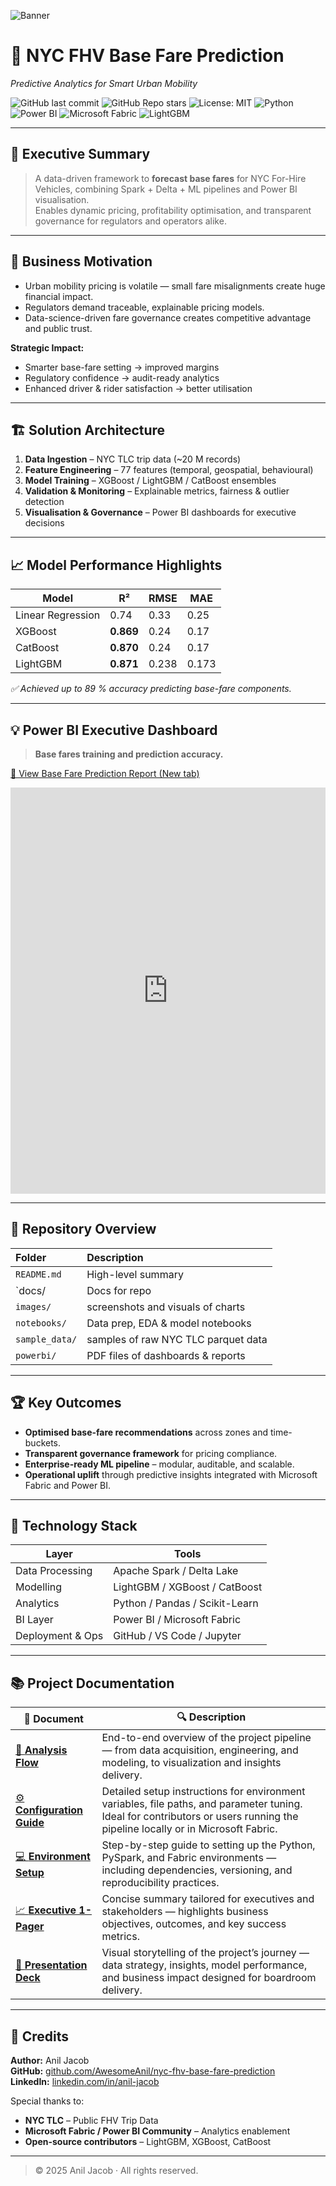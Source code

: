 ![Banner](/predictions.png)

# 🚖 NYC FHV Base Fare Prediction  
*Predictive Analytics for Smart Urban Mobility*

![GitHub last commit](https://img.shields.io/github/last-commit/AwesomeAnil/nyc-fhv-base-fare-prediction)
![GitHub Repo stars](https://img.shields.io/github/stars/AwesomeAnil/nyc-fhv-base-fare-prediction?style=social)
![License: MIT](https://img.shields.io/badge/License-MIT-green.svg)
![Python](https://img.shields.io/badge/Python-3.11-blue.svg)
![Power BI](https://img.shields.io/badge/PowerBI-Dashboard-orange.svg)
![Microsoft Fabric](https://img.shields.io/badge/Microsoft-Fabric-blueviolet.svg)
![LightGBM](https://img.shields.io/badge/Model-LightGBM-yellow.svg)

---

## 🧭 Executive Summary  
> A data-driven framework to **forecast base fares** for NYC For-Hire Vehicles, combining Spark + Delta + ML pipelines and Power BI visualisation.  
> Enables dynamic pricing, profitability optimisation, and transparent governance for regulators and operators alike.

---

## 🎯 Business Motivation  
- Urban mobility pricing is volatile — small fare misalignments create huge financial impact.  
- Regulators demand traceable, explainable pricing models.  
- Data-science-driven fare governance creates competitive advantage and public trust.

**Strategic Impact:**  
- Smarter base-fare setting → improved margins  
- Regulatory confidence → audit-ready analytics  
- Enhanced driver & rider satisfaction → better utilisation  

---

## 🏗️ Solution Architecture  
1. **Data Ingestion** – NYC TLC trip data (~20 M records)  
2. **Feature Engineering** – 77 features (temporal, geospatial, behavioural)  
3. **Model Training** – XGBoost / LightGBM / CatBoost ensembles  
4. **Validation & Monitoring** – Explainable metrics, fairness & outlier detection  
5. **Visualisation & Governance** – Power BI dashboards for executive decisions  

---

## 📈 Model Performance Highlights  
| Model | R² | RMSE | MAE |
|-------|----|------|-----|
| Linear Regression | 0.74 | 0.33 | 0.25 |
| XGBoost | **0.869** | 0.24 | 0.17 |
| CatBoost | **0.870** | 0.24 | 0.17 |
| LightGBM | **0.871** | 0.238 | 0.173 |

*✅ Achieved up to 89 % accuracy predicting base-fare components.*

---

## 💡 Power BI Executive Dashboard  
> **Base fares training and prediction accuracy.**

[🔗 View Base Fare Prediction Report (New tab)](https://awesomeanil.github.io/nyc-fhv-base-fare-prediction/BaseFare.html)

<div align="center">
<!-- 👉 Replace below link with your actual Power BI embed link -->
<iframe width="100%" height="650px" src="https://app.powerbi.com/view?r=eyJrIjoiZmNkZWM4NzEtZDZkNy00OGY1LTlhN2MtNjY3NjMwMDA4NzRmIiwidCI6ImY2NTRlNzkxLWY4NTgtNDZkNi05MWE5LTE5YzlmZTA4YTc0ZiJ9" frameborder="0" allowFullScreen="true"></iframe>
</div>

---

## 🧩 Repository Overview  
| Folder | Description |
|:--|:--|
| `README.md` | High-level summary |
| `docs/| Docs for repo |
| `images/` | screenshots and visuals of charts |
| `notebooks/` | Data prep, EDA & model notebooks |
| `sample_data/` | samples of raw NYC TLC parquet data |
| `powerbi/` | PDF files of dashboards & reports |

---

## 🏆 Key Outcomes  
- **Optimised base-fare recommendations** across zones and time-buckets.  
- **Transparent governance framework** for pricing compliance.  
- **Enterprise-ready ML pipeline** – modular, auditable, and scalable.  
- **Operational uplift** through predictive insights integrated with Microsoft Fabric and Power BI.

---

## 🧱 Technology Stack  
| Layer | Tools |
|-------|-------|
| Data Processing | Apache Spark / Delta Lake |
| Modelling | LightGBM / XGBoost / CatBoost |
| Analytics | Python / Pandas / Scikit-Learn |
| BI Layer | Power BI / Microsoft Fabric |
| Deployment & Ops | GitHub / VS Code / Jupyter |

---

## 📚 Project Documentation

| 📄 Document | 🔍 Description |
|--------------|----------------|
| [🧠 **Analysis Flow**](analysis_flow.md) | End-to-end overview of the project pipeline — from data acquisition, engineering, and modeling, to visualization and insights delivery. |
| [⚙️ **Configuration Guide**](CONFIGURATION.md) | Detailed setup instructions for environment variables, file paths, and parameter tuning. Ideal for contributors or users running the pipeline locally or in Microsoft Fabric. |
| [💻 **Environment Setup**](ENVIRONMENT.md) | Step-by-step guide to setting up the Python, PySpark, and Fabric environments — including dependencies, versioning, and reproducibility practices. |
| [📈 **Executive 1-Pager**](EXEC_1PAGER.md) | Concise summary tailored for executives and stakeholders — highlights business objectives, outcomes, and key success metrics. |
| [🎯 **Presentation Deck**](PRESENTATION.md) | Visual storytelling of the project’s journey — data strategy, insights, model performance, and business impact designed for boardroom delivery. |


---

## 🙌 Credits  
**Author:** Anil Jacob  
**GitHub:** [github.com/AwesomeAnil/nyc-fhv-base-fare-prediction](https://github.com/AwesomeAnil/nyc-fhv-base-fare-prediction)  
**LinkedIn:** [linkedin.com/in/anil-jacob](https://www.linkedin.com/in/anil-jacob)  

Special thanks to:  
- **NYC TLC** – Public FHV Trip Data  
- **Microsoft Fabric / Power BI Community** – Analytics enablement  
- **Open-source contributors** – LightGBM, XGBoost, CatBoost

---

> © 2025 Anil Jacob · All rights reserved.
